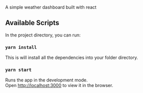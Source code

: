 A simple weather dashboard built with react

## Available Scripts

In the project directory, you can run:

### `yarn install`

This is will install all the dependencies into your folder directory.

### `yarn start`

Runs the app in the development mode.<br />
Open [http://localhost:3000](http://localhost:3000) to view it in the browser.

